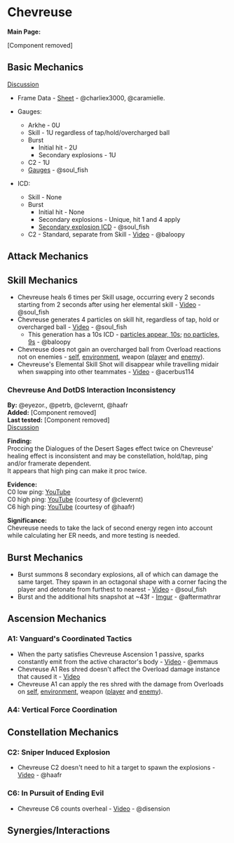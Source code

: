 # Chevreuse

**Main Page:**

[Component removed]

## Basic Mechanics

[Discussion](https://tickets.deeznuts.moe/transcripts/chevreuse-basic-mechanics)
* Frame Data - [Sheet](https://docs.google.com/spreadsheets/d/1-fEnJy6XauKeLU0lhKSIgs3FDHPB_pZ_X6M19DFDv9I/edit) - @charliex3000, @caramielle.

* Gauges:
  * Arkhe - 0U
  * Skill - 1U regardless of tap/hold/overcharged ball
  * Burst
    * Initial hit - 2U
    * Secondary explosions - 1U
  * C2 - 1U
  * [Gauges](https://youtu.be/EzgmrI7YukI) - @soul_fish
* ICD:
  * Skill - None
  * Burst
    * Initial hit - None
    * Secondary explosions - Unique, hit 1 and 4 apply
    * [Secondary explosion ICD](https://youtu.be/URsPMEWezzs) - @soul_fish
  * C2 - Standard, separate from Skill - [Video](https://youtu.be/RgYMpeNWUdw) - @baloopy

## Attack Mechanics

## Skill Mechanics

* Chevreuse heals 6 times per Skill usage, occurring every 2 seconds starting from 2 seconds after using her elemental skill - [Video](https://youtu.be/obGZip0ESoU) - @soul_fish
* Chevreuse generates 4 particles on skill hit, regardless of tap, hold or overcharged ball - [Video](https://youtu.be/lfKJw2ystow) - @soul_fish
  * This generation has a 10s ICD - [particles appear, 10s](https://youtu.be/KSGHQpHxOYU); [no particles, 9s](https://www.youtube.com/watch?v=ktLMEC6nRrU) - @baloopy
* Chevreuse does not gain an overcharged ball from Overload reactions not on enemies - [self](https://youtu.be/0qgjfY7b8bU), [environment](https://youtu.be/izlKfrtVeiA), weapon ([player](https://youtu.be/QEHyOg0lljo) and [enemy](https://youtu.be/OBCF17NCnGc)).
* Chevreuse's Elemental Skill Shot will disappear while travelling midair when swapping into other teammates - [Video](https://youtu.be/ir2S9_doYG4) - @acerbus114

### Chevreuse And DotDS Interaction Inconsistency

**By:** @eyezor., @petrb, @clevernt, @haafr  
**Added:** [Component removed]  
**Last tested:** [Component removed]  
[Discussion](https://tickets.deeznuts.moe/transcripts/chevreuse-and-dotds-interaction-inconsistency)

**Finding:**  
Proccing the Dialogues of the Desert Sages effect twice on Chevreuse' healing effect is inconsistent and may be constellation, hold/tap, ping and/or framerate dependent.  
It appears that high ping can make it proc twice.  

**Evidence:**  
C0 low ping: [YouTube](https://youtu.be/HuNVDsv0HBI)  
C0 high ping: [YouTube](https://youtu.be/fIhCAb_H4Rg) (courtesy of @clevernt)  
C6 high ping: [YouTube](https://youtu.be/17VIYhHE2JI?si=Wv5pgLfJsXaUWBy4) (courtesy of @haafr)  

**Significance:**  
Chevreuse needs to take the lack of second energy regen into account while calculating her ER needs, and more testing is needed.

## Burst Mechanics

* Burst summons 8 secondary explosions, all of which can damage the same target. They spawn in an octagonal shape with a corner facing the player and detonate from furthest to nearest - [Video](https://youtu.be/URsPMEWezzs) - @soul_fish
* Burst and the additional hits snapshot at ~43f - [Imgur](https://imgur.com/SOLBZtP) - @aftermathrar

## Ascension Mechanics

### A1: Vanguard's Coordinated Tactics

* When the party satisfies Chevreuse Ascension 1 passive, sparks constantly emit from the active charactor's body - [Video](https://youtu.be/kMmyYPG_S2I) - @emmaus
* Chevreuse A1 Res shred doesn't affect the Overload damage instance that caused it - [Video](https://youtu.be/ggzuwXZAM4c)
* Chevreuse A1 can apply the res shred with the damage from Overloads on [self](https://youtu.be/0qgjfY7b8bU), [environment](https://youtu.be/izlKfrtVeiA), weapon ([player](https://youtu.be/QEHyOg0lljo) and [enemy](https://youtu.be/OBCF17NCnGc)).

### A4: Vertical Force Coordination

## Constellation Mechanics

### C2: Sniper Induced Explosion

* Chevreuse C2 doesn't need to hit a target to spawn the explosions - [Video](https://youtu.be/foG1jKJulTY?feature=shared) - @haafr

### C6: In Pursuit of Ending Evil

* Chevreuse C6 counts overheal - [Video](https://youtu.be/St6JyQg-ckU) - @disension

## Synergies/Interactions